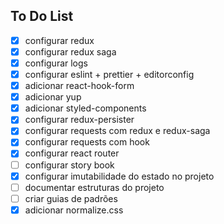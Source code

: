 ## To Do List

- [x] configurar redux
- [x] configurar redux saga
- [x] configurar logs
- [x] configurar eslint + prettier + editorconfig
- [x] adicionar react-hook-form
- [x] adicionar yup
- [x] adicionar styled-components
- [x] configurar redux-persister
- [x] configurar requests com redux e redux-saga
- [x] configurar requests com hook
- [x] configurar react router
- [ ] configurar story book
- [x] configurar imutabilidade do estado no projeto
- [ ] documentar estruturas do projeto
- [ ] criar guias de padrões
- [x] adicionar normalize.css
